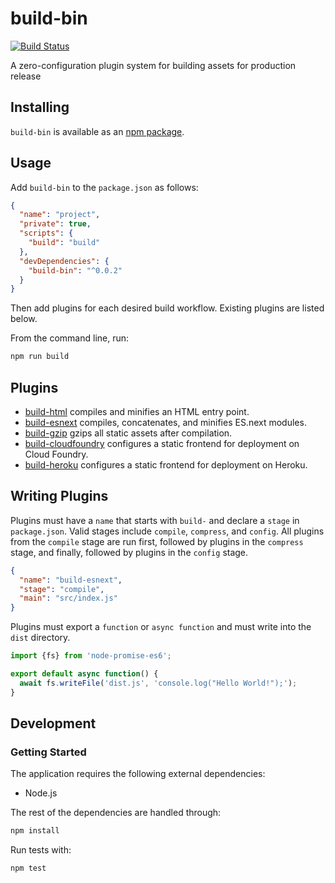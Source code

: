 # build-bin
[![Build Status](https://travis-ci.org/vinsonchuong/build-bin.svg?branch=master)](https://travis-ci.org/vinsonchuong/build-bin)

A zero-configuration plugin system for building assets for production release

## Installing
`build-bin` is available as an
[npm package](https://www.npmjs.com/package/build-bin).

## Usage
Add `build-bin` to the `package.json` as follows:
```json
{
  "name": "project",
  "private": true,
  "scripts": {
    "build": "build"
  },
  "devDependencies": {
    "build-bin": "^0.0.2"
  }
}
```

Then add plugins for each desired build workflow. Existing plugins are listed
below.

From the command line, run:
```bash
npm run build
```

## Plugins
* [build-html](https://github.com/vinsonchuong/build-html) compiles and minifies
  an HTML entry point.
* [build-esnext](https://github.com/vinsonchuong/build-esnext) compiles,
  concatenates, and minifies ES.next modules.
* [build-gzip](https://github.com/vinsonchuong/build-gzip) gzips all static
  assets after compilation.
* [build-cloudfoundry](https://github.com/vinsonchuong/build-cloudfoundry)
  configures a static frontend for deployment on Cloud Foundry.
* [build-heroku](https://github.com/vinsonchuong/build-heroku)
  configures a static frontend for deployment on Heroku.

## Writing Plugins
Plugins must have a `name` that starts with `build-` and declare a `stage` in
`package.json`. Valid stages include `compile`, `compress`, and `config`. All
plugins from the `compile` stage are run first, followed by plugins in the
`compress` stage, and finally, followed by plugins in the `config` stage.

```json
{
  "name": "build-esnext",
  "stage": "compile",
  "main": "src/index.js"
}
```

Plugins must export a `function` or `async function` and must write into the
`dist` directory.

```js
import {fs} from 'node-promise-es6';

export default async function() {
  await fs.writeFile('dist.js', 'console.log("Hello World!");');
}
```

## Development
### Getting Started
The application requires the following external dependencies:
* Node.js

The rest of the dependencies are handled through:
```bash
npm install
```

Run tests with:
```bash
npm test
```
